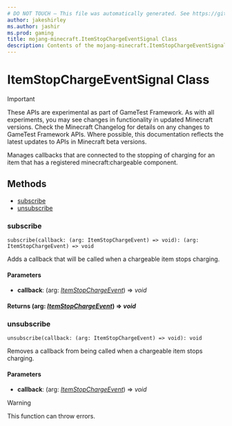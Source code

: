 ```yaml
---
# DO NOT TOUCH — This file was automatically generated. See https://github.com/Mojang/MinecraftScriptingApiDocsGenerator to modify descriptions, examples, etc.
author: jakeshirley
ms.author: jashir
ms.prod: gaming
title: mojang-minecraft.ItemStopChargeEventSignal Class
description: Contents of the mojang-minecraft.ItemStopChargeEventSignal class.
---
```

# ItemStopChargeEventSignal Class
>[!IMPORTANT]
>These APIs are experimental as part of GameTest Framework. As with all experiments, you may see changes in functionality in updated Minecraft versions. Check the Minecraft Changelog for details on any changes to GameTest Framework APIs. Where possible, this documentation reflects the latest updates to APIs in Minecraft beta versions.

Manages callbacks that are connected to the stopping of charging for an item that has a registered minecraft:chargeable component.

## Methods
- [subscribe](#subscribe)
- [unsubscribe](#unsubscribe)
  
### **subscribe**
`
subscribe(callback: (arg: ItemStopChargeEvent) => void): (arg: ItemStopChargeEvent) => void
`

Adds a callback that will be called when a chargeable item stops charging.
#### **Parameters**
- **callback**: (arg: [*ItemStopChargeEvent*](ItemStopChargeEvent.md)) => *void*

#### **Returns** (arg: [*ItemStopChargeEvent*](ItemStopChargeEvent.md)) => *void*
### **unsubscribe**
`
unsubscribe(callback: (arg: ItemStopChargeEvent) => void): void
`

Removes a callback from being called when a chargeable item stops charging.
#### **Parameters**
- **callback**: (arg: [*ItemStopChargeEvent*](ItemStopChargeEvent.md)) => *void*
> [!WARNING]
> This function can throw errors.
